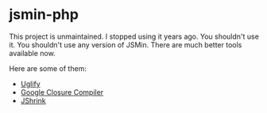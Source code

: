 jsmin-php
=========

This project is unmaintained. I stopped using it years ago. You shouldn't use
it. You shouldn't use any version of JSMin. There are much better tools
available now.

Here are some of them:

- [Uglify](https://github.com/mishoo/UglifyJS2)
- [Google Closure Compiler](https://developers.google.com/closure/compiler/)
- [JShrink](https://github.com/tedivm/JShrink)